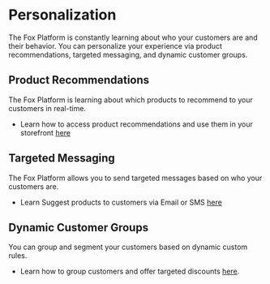 # Personalization

The Fox Platform is constantly learning about who your customers are and their behavior. 
You can personalize your experience via product recommendations, targeted messaging, and dynamic customer groups.

## Product Recommendations

The Fox Platform is learning about which products to recommend to your customers in real-time.  

- Learn how to access product recommendations and use them in your storefront [here](recommendations.md)

## Targeted Messaging

The Fox Platform allows you to send targeted messages based on who your customers are.

- Learn Suggest products to customers via Email or SMS [here](messaging.md)

## Dynamic Customer Groups

You can group and segment your customers based on dynamic custom rules.

- Learn how to group customers and offer targeted discounts [here](customer-groups.md).
